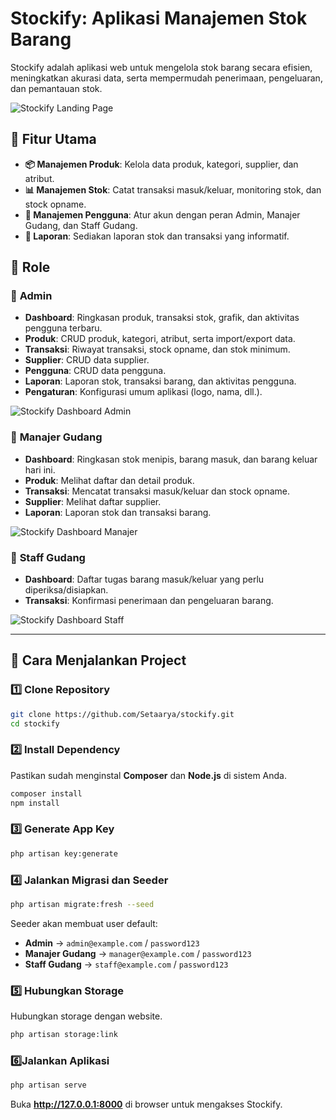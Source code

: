 # Stockify: Aplikasi Manajemen Stok Barang

Stockify adalah aplikasi web untuk mengelola stok barang secara efisien, meningkatkan akurasi data, serta mempermudah penerimaan, pengeluaran, dan pemantauan stok.

![Stockify Landing Page](public/images/2025-03-06%2014_34_20-STOCKIFY.png)

## 🚀 Fitur Utama

- **📦 Manajemen Produk**: Kelola data produk, kategori, supplier, dan atribut.
- **📊 Manajemen Stok**: Catat transaksi masuk/keluar, monitoring stok, dan stock opname.
- **👥 Manajemen Pengguna**: Atur akun dengan peran Admin, Manajer Gudang, dan Staff Gudang.
- **📑 Laporan**: Sediakan laporan stok dan transaksi yang informatif.

## 🚀 Role

### 🔹 **Admin**

- **Dashboard**: Ringkasan produk, transaksi stok, grafik, dan aktivitas pengguna terbaru.
- **Produk**: CRUD produk, kategori, atribut, serta import/export data.
- **Transaksi**: Riwayat transaksi, stock opname, dan stok minimum.
- **Supplier**: CRUD data supplier.
- **Pengguna**: CRUD data pengguna.
- **Laporan**: Laporan stok, transaksi barang, dan aktivitas pengguna.
- **Pengaturan**: Konfigurasi umum aplikasi (logo, nama, dll.).

![Stockify Dashboard Admin](public/images/2025-03-06%2014_34_07-Dashboard%20Admin%20Gudang.png)

### 🔹 **Manajer Gudang**

- **Dashboard**: Ringkasan stok menipis, barang masuk, dan barang keluar hari ini.
- **Produk**: Melihat daftar dan detail produk.
- **Transaksi**: Mencatat transaksi masuk/keluar dan stock opname.
- **Supplier**: Melihat daftar supplier.
- **Laporan**: Laporan stok dan transaksi barang.

![Stockify Dashboard Manajer](public/images/2025-03-06%2014_33_38-Dashboard%20Manajer%20Gudang.png)

### 🔹 **Staff Gudang**

- **Dashboard**: Daftar tugas barang masuk/keluar yang perlu diperiksa/disiapkan.
- **Transaksi**: Konfirmasi penerimaan dan pengeluaran barang.

![Stockify Dashboard Staff](public/images/2025-03-06%2014_32_43-Window.png)

---

## 🚀 Cara Menjalankan Project

### 1️⃣ Clone Repository
```bash
git clone https://github.com/Setaarya/stockify.git
cd stockify
```

### 2️⃣ Install Dependency
Pastikan sudah menginstal **Composer** dan **Node.js** di sistem Anda.
```bash
composer install
npm install
```

### 3️⃣ Generate App Key
```bash
php artisan key:generate
```

### 4️⃣ Jalankan Migrasi dan Seeder
```bash
php artisan migrate:fresh --seed
```
Seeder akan membuat user default:
- **Admin** → `admin@example.com` / `password123`
- **Manajer Gudang** → `manager@example.com` / `password123`
- **Staff Gudang** → `staff@example.com` / `password123`

### 5️⃣ Hubungkan Storage
Hubungkan storage dengan website.
```bash
php artisan storage:link
```

### 6️⃣Jalankan Aplikasi
```bash
php artisan serve
```
Buka **http://127.0.0.1:8000** di browser untuk mengakses Stockify.

